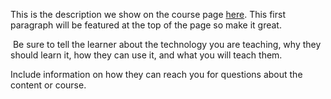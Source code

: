 This is the description we show on the course page [here](https://lab.github.com/samytheone/roblox-jailbreak-heist). This first paragraph will be featured at the top of the page so make it great.
​

​
Be sure to tell the learner about the technology you are teaching, why they should learn it, how they can use it, and what you will teach them.
​


Include information on how they can reach you for questions about the content or course. 
